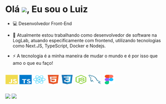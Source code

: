 <h1 align="left">Olá <img src="https://raw.githubusercontent.com/kaueMarques/kaueMarques/master/hi.gif" height="30px">, Eu sou o Luiz</h1>

- 💻 Desenvolvedor Front-End

- 🔭 Atualmente estou trabalhando como desenvolvedor de software na LogLab, atuando especificamente com frontend, utilizando tecnologias como Next.JS, TypeScript, Docker e Nodejs. 

- ⚡ A tecnologia é a minha maneira de mudar o mundo e é por isso que amo o que eu faço!

##

<div align="left">
<!--   <a href="https://github.com/luizguilherme4">
  <img height="180em" src="https://github-readme-stats.vercel.app/api?username=luizguilherme4&show_icons=true&theme=dracula&include_all_commits=true&count_private=true"/>
</div>
<div style="display: inline_block"><br> -->
  <img align="center" alt="Javascript logotipo" height="30" width="40" src="https://raw.githubusercontent.com/devicons/devicon/master/icons/javascript/javascript-plain.svg">
  <img align="center" alt="Typescript logotipo" height="30" width="40" src="https://raw.githubusercontent.com/devicons/devicon/master/icons/typescript/typescript-plain.svg">
  <img align="center" alt="React logotipo" height="30" width="40" src="https://raw.githubusercontent.com/devicons/devicon/master/icons/react/react-original.svg">
  <img align="center" alt="HTML logotipo" height="30" width="40" src="https://raw.githubusercontent.com/devicons/devicon/master/icons/html5/html5-original.svg">
  <img align="center" alt="CSS logotipo" height="30" width="40" src="https://raw.githubusercontent.com/devicons/devicon/master/icons/css3/css3-original.svg">
  <img align="center" alt="Nodejs logotipo" height="30" width="40" src="https://raw.githubusercontent.com/devicons/devicon/master/icons/nodejs/nodejs-original.svg">
  <img align="center" alt="MySQL logotipo" height="30" width="40" src="https://raw.githubusercontent.com/devicons/devicon/master/icons/mysql/mysql-original.svg">
  <img align="center" alt="Figma logotipo" height="30" width="40" src="https://raw.githubusercontent.com/devicons/devicon/master/icons/figma/figma-original.svg">
</div>
  
  ##
 
 
<div> 
  <a href="https://www.linkedin.com/in/luiz-guilherme-474b85145/" target="_blank"><img src="https://img.shields.io/badge/-LinkedIn-%230077B5?style=for-the-badge&logo=linkedin&logoColor=white" target="_blank"></a> 
  <a href="https://portfolio-luizguilherme4.vercel.app/" target="_blank"><img src="https://img.shields.io/badge/-Portfólio-%230077B5?style=for-the-badge&logo=portfolio&logoColor=white" target="_blank"></a> 
</div>
